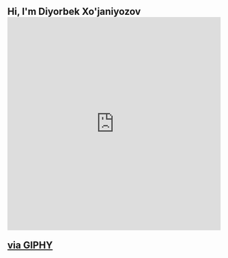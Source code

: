 ## Hi, I'm Diyorbek Xo'janiyozov <iframe src="https://giphy.com/embed/gM5qFksULw54NMWyry" width="480" height="480" style="" frameBorder="0" class="giphy-embed" allowFullScreen></iframe><p><a href="https://giphy.com/stickers/hello-wave-hand-gM5qFksULw54NMWyry">via GIPHY</a></p>



